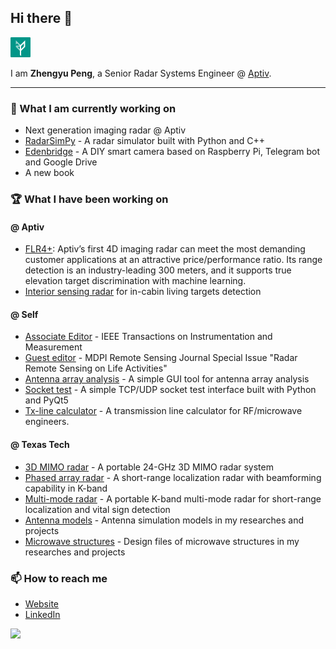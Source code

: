 ## Hi there 👋

<img src="https://raw.githubusercontent.com/rookiepeng/rookiepeng/master/img/zp_teal.png" alt="logo" width="32" />

I am **Zhengyu Peng**, a Senior Radar Systems Engineer @ [Aptiv](https://www.aptiv.com/).

---

### 🔭 What I am currently working on

- Next generation imaging radar @ Aptiv
- [RadarSimPy](https://zpeng.me/index.php/2019/04/07/radarsimpy/) - A radar simulator built with Python and C++
- [Edenbridge](https://github.com/rookiepeng/edenbridge) - A DIY smart camera based on Raspberry Pi, Telegram bot and Google Drive
- A new book

### 🏆 What I have been working on

#### @ Aptiv
- [FLR4+](https://www.aptiv.com/en/solutions/advanced-safety/adas/radars): Aptiv’s first 4D imaging radar can meet the most demanding customer applications at an attractive price/performance ratio. Its range detection is an industry-leading 300 meters, and it supports true elevation target discrimination with machine learning.
- [Interior sensing radar](https://www.aptiv.com/newsroom/article/safety-and-convenience-innovations-powered-by-interior-sensing) for in-cabin living targets detection

#### @ Self
- [Associate Editor](https://ieee-ims.org/contact/zhengyu-peng) - IEEE Transactions on Instrumentation and Measurement
- [Guest editor](https://www.mdpi.com/journal/remotesensing/special_issues/radar_lifeactivities) - MDPI Remote Sensing Journal Special Issue "Radar Remote Sensing on Life Activities"
- [Antenna array analysis](https://zpeng.me/index.php/2019/02/11/antenna-array-analysis/) - A simple GUI tool for antenna array analysis
- [Socket test](https://zpeng.me/index.php/2017/07/04/socket-test/) - A simple TCP/UDP socket test interface built with Python and PyQt5
- [Tx-line calculator](https://zpeng.me/index.php/2018/05/01/tx-line-calculator/) - A transmission line calculator for RF/microwave engineers.

#### @ Texas Tech
- [3D MIMO radar](https://zpeng.me/index.php/2017/09/27/portable-24-ghz-3d-mimo-radar/) - A portable 24-GHz 3D MIMO radar system
- [Phased array radar](https://zpeng.me/index.php/2017/01/28/k-band-2d-rf-beamforming-fmcw-radar/) - A short-range localization radar with beamforming capability in K-band
- [Multi-mode radar](https://zpeng.me/index.php/2017/01/28/k-band-2d-rf-beamforming-fmcw-radar/) - A portable K-band multi-mode radar for short-range localization and vital sign detection
- [Antenna models](https://github.com/rookiepeng/antenna-models) - Antenna simulation models in my researches and projects
- [Microwave structures](https://github.com/rookiepeng/microwave-structures) - Design files of microwave structures in my researches and projects

### 📫 How to reach me
- [Website](https://zpeng.me)
- [LinkedIn](https://www.linkedin.com/in/zhengyup/)

<!--
**rookiepeng/rookiepeng** is a ✨ _special_ ✨ repository because its `README.md` (this file) appears on your GitHub profile.

Here are some ideas to get you started:

- 🔭 I’m currently working on ...
- 🌱 I’m currently learning ...
- 👯 I’m looking to collaborate on ...
- 🤔 I’m looking for help with ...
- 💬 Ask me about ...
- 📫 How to reach me: ...
- 😄 Pronouns: ...
- ⚡ Fun fact: ...
-->

<img align="left" src="https://github-readme-stats.vercel.app/api?username=rookiepeng&show_icons=true&count_private=true&hide_title=false" />
